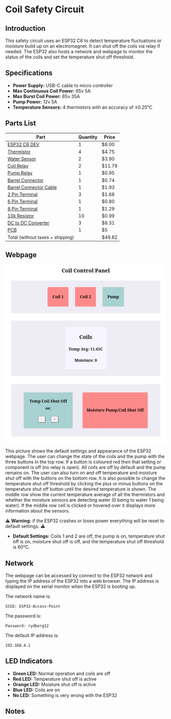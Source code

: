 # Coil Safety Circuit

## Introduction
This safety circuit uses an ESP32 C6 to detect temperature fluctuations or moisture build up on an electromagnet. It can shut off the coils via relay if needed. The ESP32 also hosts a network and webpage to monitor the status of the coils and set the temperature shut off threshold.

## Specifications
- **Power Supply:** USB-C cable to micro controller
- **Max Continuous Coil Power:** 65v 5A
- **Max Burst Coil Power:** 65v 35A
- **Pump Power:** 12v 5A
- **Temperature Sensors:** 4 thermistors with an accuracy of ±0.25°C


## Parts List

| Part | Quantity | Price |
| ---- | -------- | ----- |
| [ESP32 C6 DEV](https://www.digikey.com/en/products/detail/espressif-systems/ESP32-C6-DEVKITM-1-N4/18667011) | 1 | $8.00 |
| [Thermistor](https://www.digikey.com/en/products/detail/adafruit-industries-llc/4890/13982731) | 4 | $4.75 |
| [Water Sensor](https://www.digikey.com/en/products/detail/adafruit-industries-llc/4965/14302510) | 2 | $3.90 |
| [Coil Relay](https://www.digikey.com/en/products/detail/american-zettler/AZDC007-1AE-12D/22050421) | 2 | $11.78 |
| [Pump Relay](https://www.digikey.com/en/products/detail/american-zettler/AZ943-1CH-12DE/12171590) | 1 | $0.95 |
| [Barrel Connector](https://www.digikey.com/en/products/detail/cui-devices/PJ-037AH/1644547) | 1 | $0.74 |
| [Barrel Connector Cable](https://www.digikey.com/en/products/detail/tensility-international-corp/10-01062/3507709) | 1 | $1.93 |
| [2 Pin Terminal](https://www.digikey.com/en/products/detail/cui-devices/TB002-500-02BE/10064069) | 3 | $1.68 |
| [6 Pin Terminal](https://www.digikey.com/en/products/detail/cui-devices/TB003-500-P06BE/100640891) | 1 | $0.80 |
| [8 Pin Terminal](https://www.digikey.com/en/products/detail/cui-devices/TB001-500-08BE/10064064) | 1 | $1.29 |
| [10k Resistor](https://www.digikey.com/en/products/detail/panasonic-electronic-components/ERA-6AEB103V/1465773) | 10 | $0.99 |
| [DC to DC Converter](https://www.digikey.com/en/products/detail/gaptec-electronic/1S4E-0312S1U/13692037) | 3 | $8.31 |
| [PCB](https://www.pcbway.com/) | 1 | $5 |
| Total (without taxes + shipping) | | $49.82 |

## Webpage

![screenshot](/Pictures/website.png)

This picture shows the default settings and appearance of the ESP32 webpage. The user can change the state of the coils and the pump with the three buttons in the top row. If a button is coloured red then that setting or component is off (no relay is open). All coils are off by default and the pump remains on. The user can also turn on and off temperature and moisture shut off with the buttons on the bottom row. It is also possible to change the temperature shut off threshold by clicking the plus or minus buttons on the temperature shut off button until the desired temperature is shown. The middle row show the current temperature average of all the thermistors and whether the moisture sensors are detecting water (0 being to water 1 being water). If the middle row cell is clicked or hovered over it displays more information about the sensors.

:warning: **Warning:** if the ESP32 crashes or loses power everything will be reset to default settings. :warning:

- **Default Settings:** Coils 1 and 2 are off, the pump is on, temperature shut off is on, moisture shut off is off, and the temperature shut off threshold is 60°C.

## Network

The webpage can be accessed by connect to the ESP32 network and typing the IP address of the ESP32 into a web browser. The IP address is displayed on the serial monitor when the ESP32 is booting up.

The network name is:
```
SSID: ESP32-Access-Point
```

The password is:
```
Password: rydberg12
```

The default IP address is:

```
192.168.4.1
```

## LED Indicators
- **Green LED:** Normal operation and coils are off
- **Red LED:** Temperature shut off is active
- **Orange LED:** Moisture shut off is active
- **Blue LED:** Coils are on
- **No LED:** Something is very wrong with the ESP32

## Notes